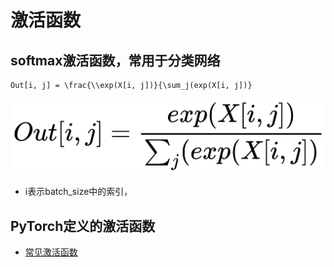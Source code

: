 # 激活函数

## softmax激活函数，常用于分类网络
```text
Out[i, j] = \frac{\\exp(X[i, j])}{\sum_j(exp(X[i, j])}
```
![](softmax.png)
* i表示batch_size中的索引，

## PyTorch定义的激活函数
* [常见激活函数](https://pytorch.org/docs/stable/nn.html#loss-functions)
